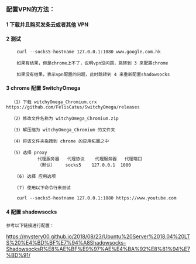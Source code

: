 ### 配置VPN的方法：

#### 1  下载并且购买发条云或者其他 VPN

#### 2 测试

        curl --socks5-hostname 127.0.0.1:1080 www.google.com.hk

        如果有结果，但是chrome上不了，说明vpn没问题，跳转到 3 来配置chrome

        如果没有结果，表示vpn配置的问题，此时跳转到 4 来重新配置shadowsocks

#### 3 chrome 配置 SwitchyOmega

      （1）下载 witchyOmega_Chromium.crx  https://github.com/FelisCatus/SwitchyOmega/releases

      （2）修改文件名称为 witchyOmega_Chromium.zip

      （3）解压缩为 witchyOmega_Chromium 的文件夹

      （4）将该文件夹拖拽到 chrome 的应用拓展之中

      （5）选择 proxy
                代理服务器   代理协议	代理服务器	代理端口
                （默认）    socks5    127.0.0.1  1080

        (6) 选择 应用选项

        (7) 使用以下命令行来测试

        curl --socks5-hostname 127.0.0.1:1080 https://www.youtube.com



#### 4  配置 shadowsocks

    参考以下链接进行配置：
https://mystery00.github.io/2018/08/23/Ubuntu%20Server%2018.04%20LTS%20%E4%BD%BF%E7%94%A8Shadowsocks-ShadowsocksR%E8%AE%BF%E9%97%AE%E4%BA%92%E8%81%94%E7%BD%91/